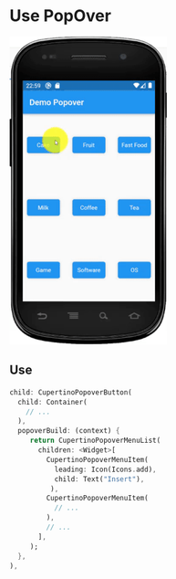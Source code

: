 # Use PopOver

![Custom Keyboard](https://github.com/huubao2309/touch_show_widget/blob/master/images/popover.gif)

## Use

```dart
child: CupertinoPopoverButton(
  child: Container(
    // ...
  ),
  popoverBuild: (context) {
     return CupertinoPopoverMenuList(
       children: <Widget>[
         CupertinoPopoverMenuItem(
           leading: Icon(Icons.add),
           child: Text("Insert"),
          ),
         CupertinoPopoverMenuItem(
           // ...
         ),
         // ...
       ],
     );
  },
),
```
